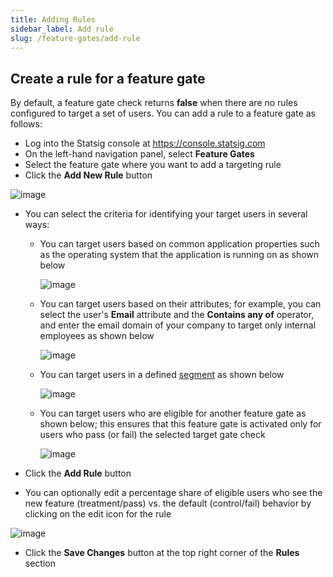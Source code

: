 ```yaml
---
title: Adding Rules
sidebar_label: Add rule
slug: /feature-gates/add-rule
---
```

## Create a rule for a feature gate

By default, a feature gate check returns **false** when there are no rules configured to target a set of users. You can add a rule to a feature gate as follows: 
- Log into the Statsig console at https://console.statsig.com 
- On the left-hand navigation panel, select **Feature Gates**
- Select the feature gate where you want to add a targeting rule
- Click the **Add New Rule** button 

![image](https://user-images.githubusercontent.com/1315028/129073615-5450677f-7722-49f5-827b-d21b5711c3e5.png)

- You can select the criteria for identifying your target users in several ways:
  - You can target users based on common application properties such as the operating system that the application is running on as shown below 

    ![image](https://user-images.githubusercontent.com/1315028/129112226-51978083-d007-4697-88b5-f3a080eabf48.png)

  - You can target users based on their attributes; for example, you can select the user's **Email** attribute and the **Contains any of** operator, and enter the email domain of your company to target only internal employees as shown below

    ![image](https://user-images.githubusercontent.com/1315028/129113738-ec99c4f0-dbdd-4d14-a88a-b3343d4d12da.png)

  - You can target users in a defined [segment](https://docs.statsig.com/segments/introduction) as shown below
  
    ![image](https://user-images.githubusercontent.com/1315028/129112427-27351aaf-074e-4997-91d8-6e1e7941b991.png)

  - You can target users who are eligible for another feature gate as shown below; this ensures that this feature gate is activated only for users who pass (or fail) the selected target gate check  

    ![image](https://user-images.githubusercontent.com/1315028/129112612-d881981c-4fc6-4e95-a9c5-18319c02d6f2.png)

- Click the **Add Rule** button
- You can optionally edit a percentage share of eligible users who see the new feature (treatment/pass) vs. the default (control/fail) behavior by clicking on the edit icon for the rule

![image](https://user-images.githubusercontent.com/1315028/129114141-1af7d5a5-21bb-4b37-86e9-99d4e39134fe.png)

- Click the **Save Changes** button at the top right corner of the **Rules** section
